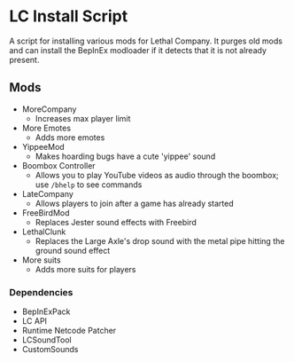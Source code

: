 # LC Install Script

A script for installing various mods for Lethal Company. It purges old mods and can install the BepInEx modloader if it detects that it is not already present.

## Mods
* MoreCompany
  * Increases max player limit
* More Emotes
  * Adds more emotes
* YippeeMod
  * Makes hoarding bugs have a cute 'yippee' sound
* Boombox Controller
  * Allows you to play YouTube videos as audio through the boombox; use `/bhelp` to see commands
* LateCompany
  * Allows players to join after a game has already started
* FreeBirdMod
  * Replaces Jester sound effects with Freebird
* LethalClunk
  * Replaces the Large Axle's drop sound with the metal pipe hitting the ground sound effect
* More suits
  * Adds more suits for players

### Dependencies
* BepInExPack
* LC API
* Runtime Netcode Patcher
* LCSoundTool
* CustomSounds
